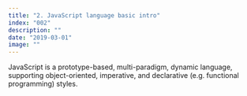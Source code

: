 ```yaml
---
title: "2. JavaScript language basic intro"
index: "002"
description: ""
date: "2019-03-01"
image: ""
---
```


JavaScript is a prototype-based, multi-paradigm, dynamic language, supporting object-oriented, imperative, and declarative (e.g. functional programming) styles.
